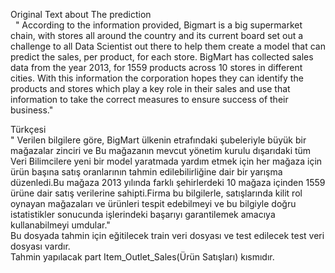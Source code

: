 Original Text about The prediction\
&nbsp;
  "
According to the information provided, Bigmart is a big supermarket chain, with stores all around the country and its current board set out
 a challenge to all Data Scientist out there to help them create a model that can predict the sales, per product, for each store. BigMart
 has collected sales data from the year 2013, for 1559 products across 10 stores in different cities. With this information the corporation
 hopes they can identify the products and stores which play a key role in their sales and use that information to take the correct measures
 to ensure success of their business."

Türkçesi\
"
Verilen bilgilere göre, BigMart ülkenin etrafındaki şubeleriyle büyük bir mağazalar zinciri ve Bu mağazanın mevcut yönetim kurulu dışarıdaki
tüm Veri Bilimcilere yeni bir model yaratmada yardım etmek için her mağaza için ürün başına satış oranlarının tahmin edilebilirliğine dair 
bir yarışma düzenledi.Bu mağaza 2013 yılında farklı şehirlerdeki 10 mağaza içinden 1559 ürüne dair satış verilerine sahipti.Firma bu 
bilgilerle, satışlarında kilit rol oynayan mağazaları ve ürünleri tespit edebilmeyi ve bu bilgiyle doğru istatistikler sonucunda işlerindeki
başarıyı garantilemek amacıya kullanabilmeyi umdular."\
Bu dosyada tahmin için eğitilecek train veri dosyası ve test edilecek test veri dosyası vardır.\
Tahmin yapılacak part Item_Outlet_Sales(Ürün Satışları) kısmıdır.
